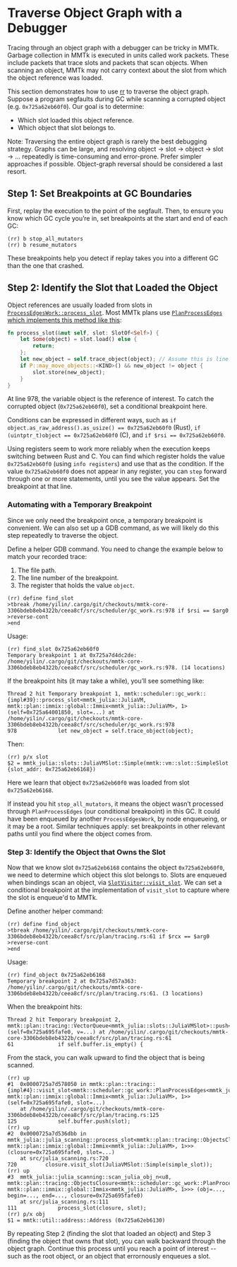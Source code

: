 # Traverse Object Graph with a Debugger

Tracing through an object graph with a debugger can be tricky in MMTk.
Garbage collection in MMTk is executed in units called work packets. These include packets that trace slots and packets that scan objects.
When scanning an object, MMTk may not carry context about the slot from which the object reference was loaded.

This section demonstrates how to use [rr](https://rr-project.org/) to traverse the object graph.
Suppose a program segfaults during GC while scanning a corrupted object (e.g. `0x725a62eb60f0`). Our goal is to determine:
* Which slot loaded this object reference.
* Which object that slot belongs to.

Note: Traversing the entire object graph is rarely the best debugging strategy. Graphs can be large, and resolving
object → slot → object → slot → … repeatedly is time-consuming and error-prone. Prefer simpler approaches if possible.
Object-graph reversal should be considered a last resort.

## Step 1: Set Breakpoints at GC Boundaries

First, replay the execution to the point of the segfault.
Then, to ensure you know which GC cycle you’re in, set breakpoints at the start and end of each GC:

```gdb
(rr) b stop_all_mutators
(rr) b resume_mutators
```

These breakpoints help you detect if replay takes you into a different GC than the one that crashed.

## Step 2: Identify the Slot that Loaded the Object

Object references are usually loaded from slots in [`ProcessEdgesWork::process_slot`](https://docs.mmtk.io/api/mmtk/scheduler/gc_work/trait.ProcessEdgesWork.html#method.process_slot).
Most MMTk plans use [`PlanProcessEdges` which implements this method like this](https://docs.mmtk.io/api/mmtk/scheduler/gc_work/trait.ProcessEdgesWork.html#method.process_slot):

```rust
fn process_slot(&mut self, slot: SlotOf<Self>) {
    let Some(object) = slot.load() else {
        return;
    };
    let new_object = self.trace_object(object); // Assume this is line 978 in your version
    if P::may_move_objects::<KIND>() && new_object != object {
        slot.store(new_object);
    }
}
```

At line 978, the variable object is the reference of interest.
To catch the corrupted object (`0x725a62eb60f0`), set a conditional breakpoint here.

Conditions can be expressed in different ways, such as `if object.as_raw_address().as_usize() == 0x725a62eb60f0` (Rust),
`if (uintptr_t)object == 0x725a62eb60f0` (C), and `if $rsi == 0x725a62eb60f0`.

Using registers seem to work more reliably when
the execution keeps switching between Rust and C. You can find which register holds the value `0x725a62eb60f0` (using `info registers`)
and use that as the condition. If the value `0x725a62eb60f0` does not appear in any register, you can `step` forward through one or more statements,
until you see the value appears. Set the breakpoint at that line.

### Automating with a Temporary Breakpoint

Since we only need the breakpoint once, a temporary breakpoint is convenient.
We can also set up a GDB command, as we will likely do this step repeatedly to traverse the object.

Define a helper GDB command.
You need to change the example below to match your recorded trace:
1. The file path.
2. The line number of the breakpoint.
3. The register that holds the value `object`.

```gdb
(rr) define find_slot
>tbreak /home/yilin/.cargo/git/checkouts/mmtk-core-3306bdeb8eb4322b/ceea8cf/src/scheduler/gc_work.rs:978 if $rsi == $arg0
>reverse-cont
>end
```

Usage:
```gdb
(rr) find_slot 0x725a62eb60f0
Temporary breakpoint 1 at 0x725a7d4dc2de: /home/yilin/.cargo/git/checkouts/mmtk-core-3306bdeb8eb4322b/ceea8cf/src/scheduler/gc_work.rs:978. (14 locations)
```

If the breakpoint hits (it may take a while), you’ll see something like:
```gdb
Thread 2 hit Temporary breakpoint 1, mmtk::scheduler::gc_work::{impl#39}::process_slot<mmtk_julia::JuliaVM, mmtk::plan::immix::global::Immix<mmtk_julia::JuliaVM>, 1> (self=0x725a64001850, slot=...) at /home/yilin/.cargo/git/checkouts/mmtk-core-3306bdeb8eb4322b/ceea8cf/src/scheduler/gc_work.rs:978
978             let new_object = self.trace_object(object);
```

Then:
```gdb
(rr) p/x slot
$2 = mmtk_julia::slots::JuliaVMSlot::Simple(mmtk::vm::slot::SimpleSlot {slot_addr: 0x725a62eb6168})
```

Here we learn that object `0x725a62eb60f0` was loaded from slot `0x725a62eb6168`.

If instead you hit `stop_all_mutators`, it means the object wasn’t processed through `PlanProcessEdges` (our conditional breakpoint) in this GC. It could have been enqueued by another `ProcessEdgesWork`, by node enqueueing, or it may be a root. Similar techniques apply: set breakpoints in other relevant paths until you find where the object comes from.

### Step 3: Identify the Object that Owns the Slot

Now that we know slot `0x725a62eb6168` contains the object `0x725a62eb60f0`, we need to determine which object this slot belongs to.
Slots are enqueued when bindings scan an object, via [`SlotVisitor::visit_slot`](https://docs.mmtk.io/api/mmtk/vm/trait.SlotVisitor.html#tymethod.visit_slot).
We can set a conditional breakpoint at the implementation of `visit_slot` to capture where the slot is enqueue'd to MMTk.

Define another helper command:
```gdb
(rr) define find_object
>tbreak /home/yilin/.cargo/git/checkouts/mmtk-core-3306bdeb8eb4322b/ceea8cf/src/plan/tracing.rs:61 if $rcx == $arg0
>reverse-cont
>end
```

Usage:
```gdb
(rr) find_object 0x725a62eb6168
Temporary breakpoint 2 at 0x725a7d57a363: /home/yilin/.cargo/git/checkouts/mmtk-core-3306bdeb8eb4322b/ceea8cf/src/plan/tracing.rs:61. (3 locations)
```

When the breakpoint hits:
```gdb
Thread 2 hit Temporary breakpoint 2, mmtk::plan::tracing::VectorQueue<mmtk_julia::slots::JuliaVMSlot>::push<mmtk_julia::slots::JuliaVMSlot> (self=0x725a695fafe0, v=...) at /home/yilin/.cargo/git/checkouts/mmtk-core-3306bdeb8eb4322b/ceea8cf/src/plan/tracing.rs:61
61              if self.buffer.is_empty() {
```

From the stack, you can walk upward to find the object that is being scanned.
```gdb
(rr) up
#1  0x0000725a7d578050 in mmtk::plan::tracing::{impl#4}::visit_slot<mmtk::scheduler::gc_work::PlanProcessEdges<mmtk_julia::JuliaVM, mmtk::plan::immix::global::Immix<mmtk_julia::JuliaVM>, 1>> (self=0x725a695fafe0, slot=...)
    at /home/yilin/.cargo/git/checkouts/mmtk-core-3306bdeb8eb4322b/ceea8cf/src/plan/tracing.rs:125
125             self.buffer.push(slot);
(rr) up
#2  0x0000725a7d536dbb in mmtk_julia::julia_scanning::process_slot<mmtk::plan::tracing::ObjectsClosure<mmtk::scheduler::gc_work::PlanProcessEdges<mmtk_julia::JuliaVM, mmtk::plan::immix::global::Immix<mmtk_julia::JuliaVM>, 1>>> (closure=0x725a695fafe0, slot=...)
    at src/julia_scanning.rs:720
720         closure.visit_slot(JuliaVMSlot::Simple(simple_slot));
(rr) up
#3  mmtk_julia::julia_scanning::scan_julia_obj_n<u8, mmtk::plan::tracing::ObjectsClosure<mmtk::scheduler::gc_work::PlanProcessEdges<mmtk_julia::JuliaVM, mmtk::plan::immix::global::Immix<mmtk_julia::JuliaVM>, 1>>> (obj=..., begin=..., end=..., closure=0x725a695fafe0)
    at src/julia_scanning.rs:111
111             process_slot(closure, slot);
(rr) p/x obj
$1 = mmtk::util::address::Address (0x725a62eb6130)
```

By repeating Step 2 (finding the slot that loaded an object) and Step 3 (finding the object that owns that slot), you can walk backward through the object graph. Continue this process until you reach a point of interest -- such as the root object, or an object that errornously enqueues a slot.
